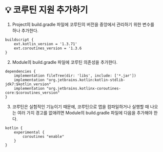 # :bulb: 코루틴 지원 추가하기

1. Project의 build.gradle 파일에 코루틴의 버전을 중앙에서 관리하기 위한 변수를 하나 추가한다.
```
buildscript {
    ext.kotlin_version = '1.3.71'
    ext.coroutines_version = '1.3.6
}
```

2. Module의 build.gradle 파일에 코루틴 의존성을 추가한다.
```
dependencies {
    implementation fileTree(dir: 'libs', include: ['*.jar'])
    implementation "org.jetbrains.kotlin:kotlin-stdlib-jdk7:$kotlin_version"
    implementation "org.jetbrains.kotlinx-coroutines-core:$coroutines_version"
}
```

3. 코루틴은 실험적인 기능이기 때문에, 코루틴으로 앱을 컴파일하거나 실행할 때 나오는 여러 가지 경고를 없애려면 Module의 build.gradle 파일에 다음을 추가해야 한다.
```
kotlin {
    experimental {
        coroutines "enable"
    }
}
```